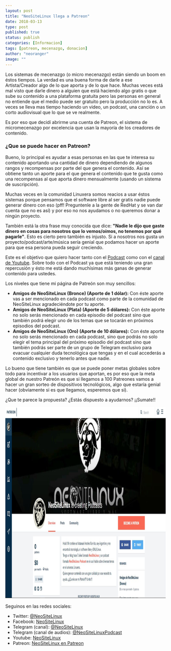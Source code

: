 ```yaml
---
layout: post
title: "NeoSiteLinux llega a Patreon"
date: 2018-03-13
type: post
published: true
status: publish
categories: [Informacion]
tags: [patreon, mecenazgo, donacion]
author: "neoranger"
image: ""
---
```


Los sistemas de mecenazgo (o micro mecenazgo) están siendo un boom en éstos tiempos. La verdad es una buena forma de darle a ese Artista/Creador algo de lo que aporta y de lo que hace.
Muchas veces está mal visto que darle dinero a alguien que está haciendo algo gratis o que sube su contenido a una plataforma gratuita pero las personas en general no entiende que el medio puede ser gratuito pero la producción no lo es. A veces se lleva mas tiempo haciendo un video, un podcast, una canción o un corto audiovisual que lo que se ve realmente.

Es por eso que decidí abrirme una cuenta de Patreon, el sistema de micromecenazgo por excelencia que usan la mayoría de los creadores de contenido.

### ¿Que se puede hacer en Patreon?
Bueno, lo principal es ayudar a esas personas en las que te interesa su contenido aportando una cantidad de dinero dependiendo de algunos rangos y recompensas por parte del que genera el contenido. Así se obtiene tanto un aporte para el que genera el contenido que te gusta como una recompensas al que aporta dinero mensualmente (usando un sistema de suscripción).

Muchas veces en la comunidad Linuxera somos reacios a usar éstos sistemas porque pensamos que el software libre al ser gratis nadie puede generar dinero con eso (pff! Preguntenle a la gente de RedHat y se van dar cuenta que no es así) y por eso no nos ayudamos o no queremos donar a ningún proyecto.

También está la otra frase muy conocida que dice: **"Nadie le dijo que gaste dinero en cosas para nosotros que lo vemos/oímos, no tenemos por qué pagarle"**. Esto es cierto pero también es injusto. Si a nosotros nos gusta un proyecto/podcast/arte/música sería genial que podamos hacer un aporte para que esa persona pueda seguir creciendo.

Este es el objetivo que quiero hacer tanto con el [Podcast](https://neositelinux.com/podcasts/) como con el [canal de Youtube](https://www.youtube.com/user/NeoSiteLinux). Sobre todo con el Podcast ya que está teniendo una gran repercusión y ésto me está dando muchísimas más ganas de generar contenido para ustedes.

Los niveles que tiene mi página de Patreón son muy sencillos:

* **Amigos de NeoSiteLinux (Bronce) (Aporte de 1 dólar):** Con éste aporte vas a ser mencionado en cada podcast como parte de la comunidad de NeoSiteLinux agradeciéndote por tu aporte.
* **Amigos de NeoSiteLinux (Plata) (Aporte de 5 dólares):** Con éste aporte no solo serás mencionado en cada episodio del podcast sino que también podrá elegir uno de los temas que se tocarán en próximos episodios del podcast.
* **Amigos de NeoSiteLinux (Oro) (Aporte de 10 dólares):** Con éste aporte no solo serás mencionado en cada podcast, sino que podrás no solo elegir el tema principal del próximo episodio del podcast sino que también podrás ser parte de un grupo de Telegram exclusivo para evacuar cualquier duda tecnológica que tengas y en el cual accederás a contenido exclusivo y tenerlo antes que nadie.

Lo bueno que tiene también es que se puede poner metas globales sobre todo para incentivar a los usuarios que aportan, es por eso que la meta global de nuestro Patreón es que si llegamos a 100 Patreones vamos a hacer un gran sorteo de dispositivos tecnológicos, algo que estaría genial hacer (obviamente si es que llegamos, esperemos que si).

¿Que te parece la propuesta? ¿Estás dispuesto a ayudarnos? ¡¡Sumate!!

<p align="center">
<img src="/images/NSL_en_Patreon.JPG" width="800" height="600" alt="_Logo">
</p>

Seguinos en las redes sociales:
* Twitter: [@NeoSiteLinux](https://twitter.com/neositelinux)
* Facebook: [NeoSiteLinux](https://facebook.com/neositelinux)
* Telegram (canal): [@NeoSiteLinux](https://t.me/neositelinux)
* Telegram (canal de audios): [@NeoSiteLinuxPodcast](https://t.me/neositelinuxpodcast)
* Youtube: [NeoSiteLinux](https://www.youtube.com/user/neositelinux)
* Patreon: [NeoSiteLinux en Patreon](https://www.patreon.com/NeoSiteLinux)
